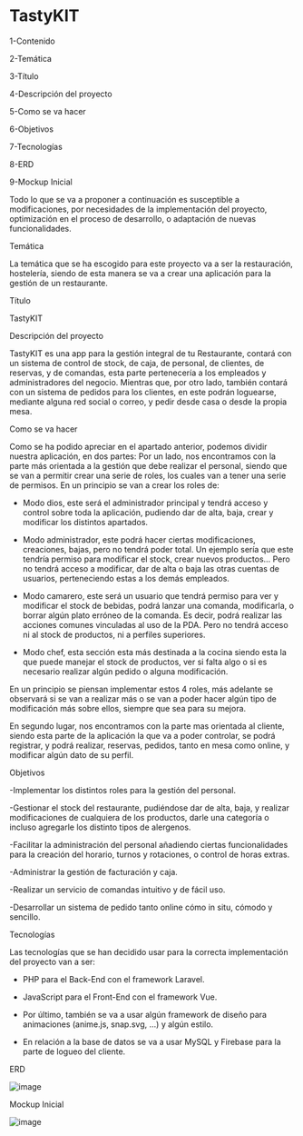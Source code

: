 # TastyKIT

1-Contenido

2-Temática	

3-Título	

4-Descripción del proyecto	

5-Como se va hacer	

6-Objetivos	

7-Tecnologías	

8-ERD	

9-Mockup Inicial	


Todo lo que se va a proponer a continuación es susceptible a modificaciones, por necesidades de la implementación del proyecto, optimización en el proceso de desarrollo, o adaptación de nuevas funcionalidades.

Temática

La temática que se ha escogido para este proyecto va a ser la restauración, hostelería, siendo de esta manera se va a crear una aplicación para la gestión de un restaurante.

Título

TastyKIT

Descripción del proyecto

TastyKIT es una app para la gestión integral de tu Restaurante, contará con un sistema de control de stock, de caja, de personal, de clientes, de reservas, y de comandas, esta parte pertenecería a los empleados y administradores del negocio. Mientras que, por otro lado, también contará con un sistema de pedidos para los clientes, en este podrán loguearse, mediante alguna red social o correo, y pedir desde casa o desde la propia mesa.

Como se va hacer

Como se ha podido apreciar en el apartado anterior, podemos dividir nuestra aplicación, en dos partes:
Por un lado, nos encontramos con la parte más orientada a la gestión que debe realizar el personal, siendo que se van a permitir crear una serie de roles, los cuales van a tener una serie de permisos. En un principio se van a crear los roles de: 

-	Modo dios, este será el administrador principal y tendrá acceso y control sobre toda la aplicación, pudiendo dar de alta, baja, crear y modificar los distintos apartados.

-	Modo administrador, este podrá hacer ciertas modificaciones, creaciones, bajas, pero no tendrá poder total. Un ejemplo sería que este tendría permiso para modificar el stock, crear nuevos productos… Pero no tendrá acceso a modificar, dar de alta o baja las otras cuentas de usuarios, perteneciendo estas a los demás empleados.

-	Modo camarero, este será un usuario que tendrá permiso para ver y modificar el stock de bebidas, podrá lanzar una comanda, modificarla, o borrar algún plato erróneo de la comanda. Es decir, podrá realizar las acciones comunes vinculadas al uso de la PDA. Pero no tendrá acceso ni al stock de productos, ni a perfiles superiores.

-	Modo chef, esta sección esta más destinada a la cocina siendo esta la que puede manejar el stock de productos, ver si falta algo o si es necesario realizar algún pedido o alguna modificación.

En un principio se piensan implementar estos 4 roles, más adelante se observará si se van a realizar más o se van a poder hacer algún tipo de modificación más sobre ellos, siempre que sea para su mejora.

En segundo lugar, nos encontramos con la parte mas orientada al cliente, siendo esta parte de la aplicación la que va a poder controlar, se podrá registrar, y podrá realizar, reservas, pedidos, tanto en mesa como online, y modificar algún dato de su perfil.

Objetivos

-Implementar los distintos roles para la gestión del personal.

-Gestionar el stock del restaurante, pudiéndose dar de alta, baja, y realizar modificaciones de cualquiera de los productos, darle una categoría o incluso agregarle los distinto tipos de alergenos. 

-Facilitar la administración del personal añadiendo ciertas funcionalidades para la creación del horario, turnos y rotaciones, o control de horas extras. 

-Administrar la gestión de facturación y caja.

-Realizar un servicio de comandas intuitivo y de fácil uso.

-Desarrollar un sistema de pedido tanto online cómo in situ, cómodo y sencillo.

Tecnologías

Las tecnologías que se han decidido usar para la correcta implementación del proyecto van a ser:

-	PHP para el Back-End con el framework Laravel.

-	JavaScript para el Front-End con el framework Vue.

-	Por último, también se va a usar algún framework de diseño para animaciones (anime.js, snap.svg, …) y algún estilo.

-	En relación a la base de datos se va a usar MySQL y Firebase para la parte de logueo del cliente.

ERD

![image](https://user-images.githubusercontent.com/55058648/113489858-f3d21900-94c6-11eb-993e-587f9e2f3267.png)

Mockup Inicial

![image](https://user-images.githubusercontent.com/55058648/113489874-0c423380-94c7-11eb-82a2-f1215f1efd57.png)


